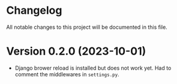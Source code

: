 # Changelog

All notable changes to this project will be documented in this file.

<!-- generated by git-cliff -->
# Version 0.2.0 (2023-10-01)
- Django brower reload is installed but does not work yet. Had to comment the middlewares in `settings.py`.
